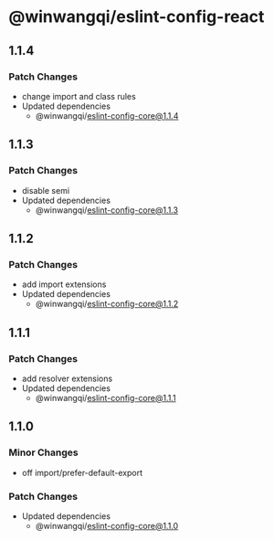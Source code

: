 # @winwangqi/eslint-config-react

## 1.1.4

### Patch Changes

- change import and class rules
- Updated dependencies
  - @winwangqi/eslint-config-core@1.1.4

## 1.1.3

### Patch Changes

- disable semi
- Updated dependencies
  - @winwangqi/eslint-config-core@1.1.3

## 1.1.2

### Patch Changes

- add import extensions
- Updated dependencies
  - @winwangqi/eslint-config-core@1.1.2

## 1.1.1

### Patch Changes

- add resolver extensions
- Updated dependencies
  - @winwangqi/eslint-config-core@1.1.1

## 1.1.0

### Minor Changes

- off import/prefer-default-export

### Patch Changes

- Updated dependencies
  - @winwangqi/eslint-config-core@1.1.0
